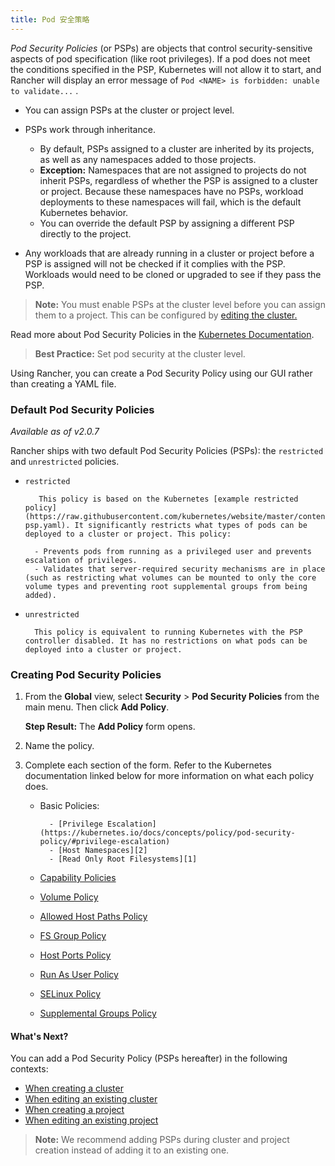 ```yaml
---
title: Pod 安全策略
---
```


_Pod Security Policies_ (or PSPs) are objects that control security-sensitive aspects of pod specification (like root privileges). If a pod does not meet the conditions specified in the PSP, Kubernetes will not allow it to start, and Rancher will display an error message of `Pod <NAME> is forbidden: unable to validate...` .

* You can assign PSPs at the cluster or project level.
* PSPs work through inheritance.

  + By default, PSPs assigned to a cluster are inherited by its projects, as well as any namespaces added to those projects.
  + **Exception:** Namespaces that are not assigned to projects do not inherit PSPs, regardless of whether the PSP is assigned to a cluster or project. Because these namespaces have no PSPs, workload deployments to these namespaces will fail, which is the default Kubernetes behavior.
  + You can override the default PSP by assigning a different PSP directly to the project.

* Any workloads that are already running in a cluster or project before a PSP is assigned will not be checked if it complies with the PSP. Workloads would need to be cloned or upgraded to see if they pass the PSP.

> **Note:** You must enable PSPs at the cluster level before you can assign them to a project. This can be configured by [editing the cluster.](/docs/cluster-admin/editing-clusters/)

Read more about Pod Security Policies in the [Kubernetes Documentation](https://kubernetes.io/docs/concepts/policy/pod-security-policy/).

> **Best Practice:** Set pod security at the cluster level.

Using Rancher, you can create a Pod Security Policy using our GUI rather than creating a YAML file.

### Default Pod Security Policies

_Available as of v2.0.7_

Rancher ships with two default Pod Security Policies (PSPs): the `restricted` and `unrestricted` policies.

* `restricted` 

      	 This policy is based on the Kubernetes [example restricted policy](https://raw.githubusercontent.com/kubernetes/website/master/content/en/examples/policy/restricted-psp.yaml). It significantly restricts what types of pods can be deployed to a cluster or project. This policy:

      	- Prevents pods from running as a privileged user and prevents escalation of privileges.
      	- Validates that server-required security mechanisms are in place (such as restricting what volumes can be mounted to only the core volume types and preventing root supplemental groups from being added).

* `unrestricted` 

      	This policy is equivalent to running Kubernetes with the PSP controller disabled. It has no restrictions on what pods can be deployed into a cluster or project.

### Creating Pod Security Policies

1.  From the **Global** view, select **Security** > **Pod Security Policies** from the main menu. Then click **Add Policy**.

    **Step Result:** The **Add Policy** form opens.

2.  Name the policy.

3.  Complete each section of the form. Refer to the Kubernetes documentation linked below for more information on what each policy does.

    - Basic Policies:

          	- [Privilege Escalation](https://kubernetes.io/docs/concepts/policy/pod-security-policy/#privilege-escalation)
          	- [Host Namespaces][2]
          	- [Read Only Root Filesystems][1]

    - [Capability Policies](https://kubernetes.io/docs/concepts/policy/pod-security-policy/#capabilities)
    - [Volume Policy][1]
    - [Allowed Host Paths Policy][1]
    - [FS Group Policy][1]
    - [Host Ports Policy][2]
    - [Run As User Policy][3]
    - [SELinux Policy](https://kubernetes.io/docs/concepts/policy/pod-security-policy/#selinux)
    - [Supplemental Groups Policy][3]

#### What's Next?

You can add a Pod Security Policy (PSPs hereafter) in the following contexts:

* [When creating a cluster](/docs/cluster-provisioning/rke-clusters/options/pod-security-policies/)
* [When editing an existing cluster](/docs/k8s-in-rancher/editing-clusters/)
* [When creating a project](/docs/k8s-in-rancher/projects-and-namespaces/#creating-a-project/)
* [When editing an existing project](/docs/k8s-in-rancher/projects-and-namespaces/editing-projects/)

> **Note:** We recommend adding PSPs during cluster and project creation instead of adding it to an existing one.

<!-- links -->

[1]: https://kubernetes.io/docs/concepts/policy/pod-security-policy/#volumes-and-file-systems
[2]: https://kubernetes.io/docs/concepts/policy/pod-security-policy/#host-namespaces
[3]: https://kubernetes.io/docs/concepts/policy/pod-security-policy/#users-and-groups

